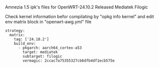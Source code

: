 Amnezia 1.5 ipk's files for OpenWRT-24.10.2 Released Mediatek Filogic

Check kernel information befor compilating
by "opkg info kernel" and edit env matrix block in "openwrt-awg.yml" file

    strategy:
      matrix:
        tag: ['24.10.2']
        build_env:
          - pkgarch: aarch64_cortex-a53
            target: mediatek
            subtarget: filogic
            vermagic: 2ccac7a75355327cb6dfb4df1ecb575e
